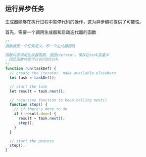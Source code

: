 
## 运行异步任务
生成器能够在执行过程中暂停代码的操作，这为异步编程提供了可能性。

首先，需要一个调用生成器和启动迭代器的函数

```js
/*
函数接受一个任务定义，即一个生成器函数

函数内部调用生成器函数，返回iterator，保存在task变量中
，因此函数内部可以访问到task
*/
function run(taskDef) {
  // create the iterator, make available elsewhere
  let task = taskDef();

  // start the task
  let result = task.next();

  // recursive function to keep calling next()
  function step() {
    // if there's more to do
    if (!result.done) {
      result = task.next();
      step();
    }
  }

  // start the process
  step();
}
```